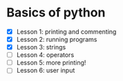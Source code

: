 # Basics of python

- [x] Lesson 1: printing and commenting
- [x] Lesson 2: running programs
- [x] Lesson 3: strings
- [ ] Lesson 4: operators
- [ ] Lesson 5: more printing!
- [ ] Lesson 6: user input
